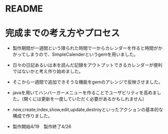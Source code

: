 # README

# 完成までの考え方やプロセス

* 製作期間が一週間という限られた時間で一からカレンダーを作ると時間がかかってしまうので、SimpleCalenderというgemを用いました。

* 日々の日記あるいは本を読んだ記録をアウトプットできるカレンダーが便利ではないかと考え作り始めました。

* そこから一週間で追加できそうな機能をgemのアレンジで反映させました。

* javaを用いてハンバーガーメニューを作ることでユーザビリティを高めました。（開くには更新を一度していただく必要があるかもしれません）

* new,create,index,show,edit,update,destroyといったアクションの基本的な構成で作りました。

* 製作開始4/19　製作終了4/26
